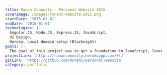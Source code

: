 ```yaml
---
title: Ronan Connolly - Personal Website 2015
coverImage: /images/ronanc-website-2015.png
startDate: '2015-01-01'
endDate: '2015-01-01'
technologies: |-
  Angular.JS, Node.JS, Express.JS, JavaScript,
  UI Design,
  Heroku, Local domain setup (Blacknight)
goals: |-
  The goal of this project was to get a foundation in JavaScript, learn AngularJS, figure out how to deploy a website, get custom email setup (hi@ronanconnolly.ie), setup the domain (local domain .ie was trickier), and hook up continuous integration/delivery.
projectLink: 'https://ronanconnolly.herokuapp.com/#!/'
gitLink: 'https://github.com/RonanC/personal-website'
category: portfolio
---
```

